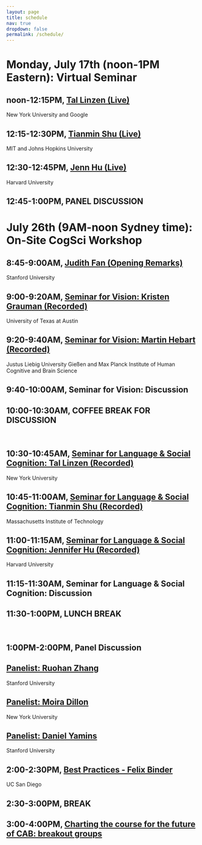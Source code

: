```yaml
---
layout: page
title: schedule
nav: true
dropdown: false
permalink: /schedule/
---
```


<link rel="stylesheet" href="{{ site.baseurl | prepend: site.url }}/custom.css">


<div class="container_tl">
    <div class="tl">
        <div class="line"></div>
        <div class="section">
            <div class="bead"> </div>
            <div class="content">
                <h1> Monday, July 17th (noon-1PM Eastern): Virtual Seminar </h1>
                <h2>noon-12:15PM, <a href="https://tallinzen.net/">Tal Linzen <strong>(Live)</strong></a></h2> 
                <p>New York University and Google</p>
                <h2>12:15-12:30PM, <a href="https://www.tshu.io/">Tianmin Shu <strong>(Live)</strong></a></h2> 
                <p>MIT and Johns Hopkins University</p>
                <h2>12:30-12:45PM, <a href="https://jennhu.github.io">Jenn Hu <strong>(Live)</strong></a> </h2>
                <p>Harvard University</p>
                <h2>12:45-1:00PM, PANEL DISCUSSION </h2>
            </div>
        </div>
        <div class="section">
            <div class="bead"> </div>
            <div class="content">
                <h1> July 26th (9AM-noon Sydney time): On-Site CogSci Workshop </h1>
                <h2>8:45-9:00AM, <a href="https://cogtoolslab.github.io/">Judith Fan <strong>(Opening Remarks)</strong></a></h2> 
                <p>Stanford University</p>
                <h2>9:00-9:20AM, <a href="http://www.cs.utexas.edu/~grauman/">Seminar for Vision: Kristen Grauman <strong>(Recorded)</strong></a></h2> 
                <p>University of Texas at Austin</p>
                <h2>9:20-9:40AM, <a href="http://martin-hebart.de">Seminar for Vision: Martin Hebart <strong>(Recorded)</strong></a></h2> 
                <p>Justus Liebig University Gießen and Max Planck Institute of Human Cognitive and Brain Science</p>
                <h2>9:40-10:00AM, Seminar for Vision: Discussion</h2>
                <h2>10:00-10:30AM, COFFEE BREAK FOR DISCUSSION</h2> 
                <br>
                <h2>10:30-10:45AM, <a href="https://tallinzen.net/">Seminar for Language & Social Cognition: Tal Linzen <strong>(Recorded)</strong></a></h2> 
                <p>New York University</p>
                <h2>10:45-11:00AM, <a href="https://www.tshu.io/">Seminar for Language & Social Cognition: Tianmin Shu <strong>(Recorded)</strong></a></h2> 
                <p>Massachusetts Institute of Technology</p>
                <h2>11:00-11:15AM, <a href="https://jennhu.github.io/">Seminar for Language & Social Cognition: Jennifer Hu <strong>(Recorded)</strong></a></h2> 
                <p>Harvard University</p>
                <h2>11:15-11:30AM, Seminar for Language & Social Cognition: Discussion</h2>
                <h2>11:30-1:00PM, LUNCH BREAK</h2> 
                <br>
                <h2>1:00PM-2:00PM, Panel Discussion</h2> 
                <h2><a href="https://ai.stanford.edu/~zharu/">Panelist: Ruohan Zhang </strong></a></h2>
                <p>Stanford University</p>
                <h2><a href="https://www.psych.nyu.edu/dillon/">Panelist: Moira Dillon</strong></a></h2>
                <p>New York University</p>
                <h2><a href="http://stanford.edu/~yamins/">Panelist: Daniel Yamins</strong></a></h2>
                <p>Stanford University</p>
                <h2>2:00-2:30PM, <a href="https://ac.felixbinder.net/"> Best Practices - Felix Binder </strong></a></h2> 
                <p>UC San Diego</p>
                <h2>2:30-3:00PM, BREAK</h2> 
                <h2>3:00-4:00PM, <a href="https://docs.google.com/document/d/1H_yDNiA2zPyvp4VYaiFALRmAtbIG4OmN70AzGFNjKwE/edit">Charting the course for the future of CAB: breakout groups</strong></a></h2> 
            </div>
        </div>
    </div>
</div>

<script src="{{ site.baseurl | prepend: site.url }}/timeline.js"></script>
